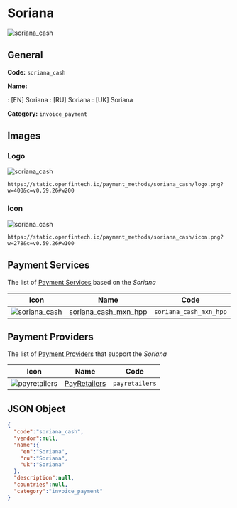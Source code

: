 
# Soriana 
![soriana_cash](https://static.openfintech.io/payment_methods/soriana_cash/logo.png?w=400&c=v0.59.26#w200)  

## General 
**Code:** `soriana_cash` 
 
**Name:** 
 
:	[EN] Soriana 
:	[RU] Soriana 
:	[UK] Soriana 
 
**Category:** `invoice_payment` 
 

## Images 

### Logo 
![soriana_cash](https://static.openfintech.io/payment_methods/soriana_cash/logo.png?w=400&c=v0.59.26#w200)  

```
https://static.openfintech.io/payment_methods/soriana_cash/logo.png?w=400&c=v0.59.26#w200
```  

### Icon 
![soriana_cash](https://static.openfintech.io/payment_methods/soriana_cash/icon.png?w=278&c=v0.59.26#w100)  

```
https://static.openfintech.io/payment_methods/soriana_cash/icon.png?w=278&c=v0.59.26#w100
```  

## Payment Services 
 
The list of [Payment Services](/payment-services/) based on the _Soriana_ 

|Icon|Name|Code| 
|:---:|:---:|:---:| 
|![soriana_cash](https://static.openfintech.io/payment_methods/soriana_cash/icon.png?w=278&c=v0.59.26#w100) |[soriana_cash_mxn_hpp](/payment-services/soriana_cash_mxn_hpp/)|`soriana_cash_mxn_hpp`| 
 

## Payment Providers 
 
The list of [Payment Providers](/payment-providers/) that support the _Soriana_ 

|Icon|Name|Code| 
|:---:|:---:|:---:| 
|![payretailers](https://static.openfintech.io/payment_providers/payretailers/icon.svg?w=278&c=v0.59.26#w100) |[PayRetailers](/payment-providers/payretailers/)|`payretailers`| 
 

## JSON Object 

```json
{
  "code":"soriana_cash",
  "vendor":null,
  "name":{
    "en":"Soriana",
    "ru":"Soriana",
    "uk":"Soriana"
  },
  "description":null,
  "countries":null,
  "category":"invoice_payment"
}
```  
